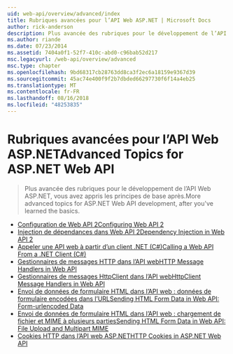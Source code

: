 ```yaml
---
uid: web-api/overview/advanced/index
title: Rubriques avancées pour l’API Web ASP.NET | Microsoft Docs
author: rick-anderson
description: Plus avancée des rubriques pour le développement de l’API Web ASP.NET, vous avez appris les principes de base après.
ms.author: riande
ms.date: 07/23/2014
ms.assetid: 7404a0f1-52f7-410c-abd0-c96bab52d217
msc.legacyurl: /web-api/overview/advanced
msc.type: chapter
ms.openlocfilehash: 9bd68317cb28763dd8ca3f2ec6a18159e9367d39
ms.sourcegitcommit: 45ac74e400f9f2b7dbded66297730f6f14a4eb25
ms.translationtype: MT
ms.contentlocale: fr-FR
ms.lasthandoff: 08/16/2018
ms.locfileid: "48253835"
---
```

<a name="advanced-topics-for-aspnet-web-api"></a><span data-ttu-id="8b1ec-103">Rubriques avancées pour l’API Web ASP.NET</span><span class="sxs-lookup"><span data-stu-id="8b1ec-103">Advanced Topics for ASP.NET Web API</span></span>
====================
> <span data-ttu-id="8b1ec-104">Plus avancée des rubriques pour le développement de l’API Web ASP.NET, vous avez appris les principes de base après.</span><span class="sxs-lookup"><span data-stu-id="8b1ec-104">More advanced topics for ASP.NET Web API development, after you've learned the basics.</span></span>


- [<span data-ttu-id="8b1ec-105">Configuration de Web API 2</span><span class="sxs-lookup"><span data-stu-id="8b1ec-105">Configuring Web API 2</span></span>](configuring-aspnet-web-api.md)
- [<span data-ttu-id="8b1ec-106">Injection de dépendances dans Web API 2</span><span class="sxs-lookup"><span data-stu-id="8b1ec-106">Dependency Injection in Web API 2</span></span>](dependency-injection.md)
- [<span data-ttu-id="8b1ec-107">Appeler une API web à partir d’un client .NET (C#)</span><span class="sxs-lookup"><span data-stu-id="8b1ec-107">Calling a Web API From a .NET Client (C#)</span></span>](calling-a-web-api-from-a-net-client.md)
- [<span data-ttu-id="8b1ec-108">Gestionnaires de messages HTTP dans l’API web</span><span class="sxs-lookup"><span data-stu-id="8b1ec-108">HTTP Message Handlers in Web API</span></span>](http-message-handlers.md)
- [<span data-ttu-id="8b1ec-109">Gestionnaires de messages HttpClient dans l’API web</span><span class="sxs-lookup"><span data-stu-id="8b1ec-109">HttpClient Message Handlers in Web API</span></span>](httpclient-message-handlers.md)
- [<span data-ttu-id="8b1ec-110">Envoi de données de formulaire HTML dans l’API web : données de formulaire encodées dans l’URL</span><span class="sxs-lookup"><span data-stu-id="8b1ec-110">Sending HTML Form Data in Web API: Form-urlencoded Data</span></span>](sending-html-form-data-part-1.md)
- [<span data-ttu-id="8b1ec-111">Envoi de données de formulaire HTML dans l’API web : chargement de fichier et MIME à plusieurs parties</span><span class="sxs-lookup"><span data-stu-id="8b1ec-111">Sending HTML Form Data in Web API: File Upload and Multipart MIME</span></span>](sending-html-form-data-part-2.md)
- [<span data-ttu-id="8b1ec-112">Cookies HTTP dans l’API web ASP.NET</span><span class="sxs-lookup"><span data-stu-id="8b1ec-112">HTTP Cookies in ASP.NET Web API</span></span>](http-cookies.md)

